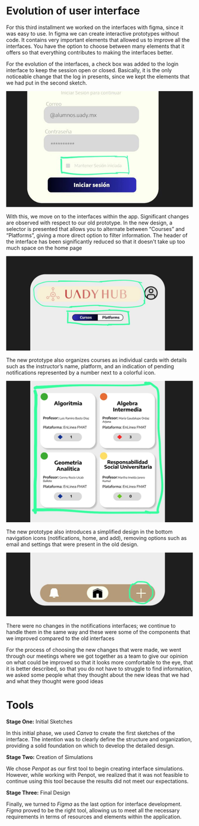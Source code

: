 # Evolution of user interface 

For this third installment we worked on the interfaces with figma, since it was easy to use. In figma we can create interactive prototypes without code. It contains very important elements that allowed us to improve all the interfaces. You have the option to choose between many elements that it offers so that everything contributes to making the interfaces better.

For the evolution of the interfaces, a check box was added to the login interface to keep the session open or closed. Basically, it is the only noticeable change that the log in presents, since we kept the elements that we had put in the second sketch.

![Log in](https://github.com/Ozia112/Team-2-FSE-repo/blob/department.Design/assets/Stage3/PHOTO-2024-11-27-13-42-21.jpg)

 With this, we move on to the interfaces within the app. Significant changes are observed with respect to our old prototype. In the new design, a selector is presented that allows you to alternate between “Courses” and “Platforms”, giving a more direct option to filter information. The header of the interface has been significantly reduced so that it doesn't take up too much space on the home page
  
![Main page](https://github.com/Ozia112/Team-2-FSE-repo/blob/department.Design/assets/Stage3/PHOTO-2024-11-27-15-11-46.jpg)


  The new prototype also organizes courses as individual cards with details such as the instructor’s name, platform, and an indication of pending notifications represented by a number next to a colorful icon.
  
  ![Main page](https://github.com/Ozia112/Team-2-FSE-repo/blob/department.Design/assets/Stage3/PHOTO-2024-11-27-15-12-44.jpg)

The new prototype also introduces a simplified design in the bottom navigation icons (notifications, home, and add), removing options such as email and settings that were present in the old design.

![Main page](https://github.com/Ozia112/Team-2-FSE-repo/blob/department.Design/assets/Stage3/PHOTO-2024-11-27-16-32-42.jpg)

There were no changes in the notifications interfaces; we continue to handle them in the same way and these were some of the components that we improved compared to the old interfaces

For the process of choosing the new changes that were made, we went through our meetings where we got together as a team to give our opinion on what could be improved so that it looks more comfortable to the eye, that it is better described, so that you do not have to struggle to find information, we asked some people what they thought about the new ideas that we had and what they thought were good ideas


# Tools

**Stage One:** Initial Sketches 

In this initial phase, we used *Canva* to create the first sketches of the interface. The intention was to clearly define the structure and organization, providing a solid foundation on which to develop the detailed design.

**Stage Two:** Creation of Simulations

We chose *Penpot* as our first tool to begin creating interface simulations. However, while working with Penpot, we realized that it was not feasible to continue using this tool because the results did not meet our expectations.

**Stage Three:** Final Design

Finally, we turned to *Figma* as the last option for interface development. *Figma* proved to be the right tool, allowing us to meet all the necessary requirements in terms of resources and elements within the application.

